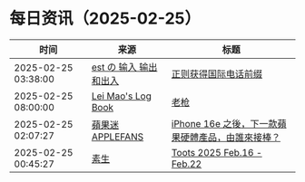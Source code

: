 ﻿# 每日资讯（2025-02-25）

|时间|来源|标题|
|---|---|---|
|2025-02-25 03:38:00|[est の 输入 输出和出入](https://blog.est.im/rss)|[正则获得国际电话前缀](https://blog.est.im/2025/stdout-02)|
|2025-02-25 08:00:00|[Lei Mao's Log Book](https://leimao.github.io/atom.xml)|[老枪](https://leimao.github.io/essay/%E8%80%81%E6%9E%AA-A-Long-Shot-2023/)|
|2025-02-25 02:07:27|[蘋果迷 APPLEFANS](https://applefans.today/feed/)|[iPhone 16e 之後，下一款蘋果硬體產品，由誰來接棒？](https://applefans.today/2025-02-m4-macbook-air-mac-studio-rumors/)|
|2025-02-25 00:45:27|[素生](http://z.arlmy.me/atom.xml)|[Toots 2025 Feb.16 - Feb.22](http://z.arlmy.me/posts/MastodonArchives/2025/MastodonTootsArchives_20250222/)|
